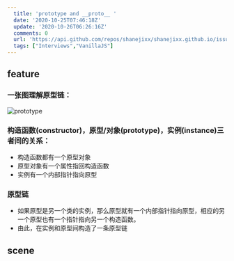 ```yaml
---
  title: 'prototype and __proto__ '
  date: '2020-10-25T07:46:18Z'
  update: '2020-10-26T06:26:16Z'
  comments: 0
  url: 'https://api.github.com/repos/shanejixx/shanejixx.github.io/issues/35'
  tags: ["Interviews","VanillaJS"]
---
```


## feature
### 一张图理解原型链：
![prototype](https://github.com/shanejixx/interview-and-demo/blob/master/function/prototype.png)

### 构造函数(constructor)，原型/对象(prototype)，实例(instance)三者间的关系：
- 构造函数都有一个原型对象
- 原型对象有一个属性指回构造函数
- 实例有一个内部指针指向原型

### 原型链
- 如果原型是另一个类的实例，那么原型就有一个内部指针指向原型，相应的另一个原型也有一个指针指向另一个构造函数。
- 由此，在实例和原型间构造了一条原型链
## scene